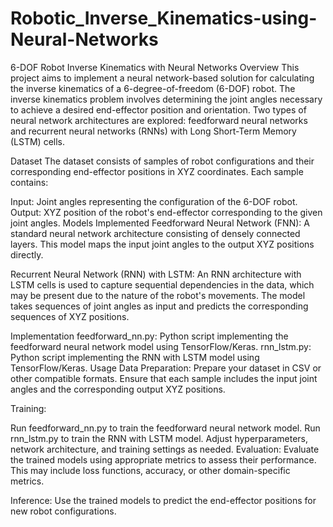 # Robotic_Inverse_Kinematics-using-Neural-Networks
6-DOF Robot Inverse Kinematics with Neural Networks
Overview
This project aims to implement a neural network-based solution for calculating the inverse kinematics of a 6-degree-of-freedom (6-DOF) robot. The inverse kinematics problem involves determining the joint angles necessary to achieve a desired end-effector position and orientation. Two types of neural network architectures are explored: feedforward neural networks and recurrent neural networks (RNNs) with Long Short-Term Memory (LSTM) cells.

Dataset
The dataset consists of samples of robot configurations and their corresponding end-effector positions in XYZ coordinates. Each sample contains:

Input: Joint angles representing the configuration of the 6-DOF robot.
Output: XYZ position of the robot's end-effector corresponding to the given joint angles.
Models Implemented
Feedforward Neural Network (FNN): A standard neural network architecture consisting of densely connected layers. This model maps the input joint angles to the output XYZ positions directly.

Recurrent Neural Network (RNN) with LSTM: An RNN architecture with LSTM cells is used to capture sequential dependencies in the data, which may be present due to the nature of the robot's movements. The model takes sequences of joint angles as input and predicts the corresponding sequences of XYZ positions.

Implementation
feedforward_nn.py: Python script implementing the feedforward neural network model using TensorFlow/Keras.
rnn_lstm.py: Python script implementing the RNN with LSTM model using TensorFlow/Keras.
Usage
Data Preparation: Prepare your dataset in CSV or other compatible formats. Ensure that each sample includes the input joint angles and the corresponding output XYZ positions.

Training:

Run feedforward_nn.py to train the feedforward neural network model.
Run rnn_lstm.py to train the RNN with LSTM model.
Adjust hyperparameters, network architecture, and training settings as needed.
Evaluation: Evaluate the trained models using appropriate metrics to assess their performance. This may include loss functions, accuracy, or other domain-specific metrics.

Inference: Use the trained models to predict the end-effector positions for new robot configurations.
